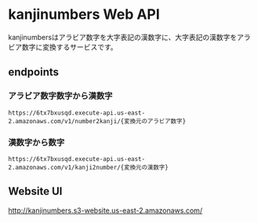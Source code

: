 # kanjinumbers Web API
kanjinumbersはアラビア数字を大字表記の漢数字に、大字表記の漢数字をアラビア数字に変換するサービスです。


## endpoints
### アラビア数字数字から漢数字
```
https://6tx7bxusqd.execute-api.us-east-2.amazonaws.com/v1/number2kanji/{変換元のアラビア数字}
```
### 漢数字から数字
```
https://6tx7bxusqd.execute-api.us-east-2.amazonaws.com/v1/kanji2number/{変換元の漢数字}
```


## Website UI
http://kanjinumbers.s3-website.us-east-2.amazonaws.com/
